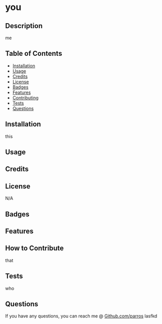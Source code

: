 
# you


## Description

me

## Table of Contents

- <a href=#install>Installation</a>
- <a href=#usage>Usage</a>
- <a href=#credit>Credits</a>
- <a href=#license>License</a>
- <a href=#badges>Badges</a>
- <a href=#feature>Features</a>
- <a href=#contributing>Contributing</a>
- <a href=#test>Tests</a>
- <a href=#question>Questions</a>

## <span id=install>Installation</span>

this

## <span id=usage>Usage</span>



## <span id=credit>Credits</span>



## <span id=license>License</span>

N/A


## <span id=badges>Badges</span>



## <span id=feature>Features</span>



## <span id=contributing>How to Contribute</span>

that

## <span id=test>Tests</span>

who

## <span id=question>Questions</span>

If you have any questions, you can reach me @ <a href="github.com/parros" target='_blank'>Github.com/parros</a> 
lasfkd

